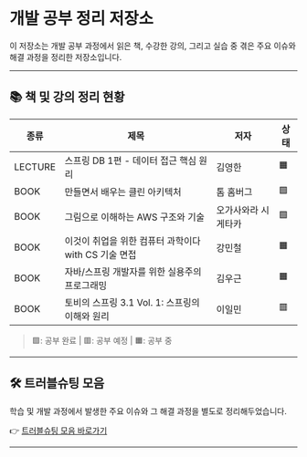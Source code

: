 # 개발 공부 정리 저장소

이 저장소는 개발 공부 과정에서 읽은 책, 수강한 강의, 그리고 실습 중 겪은 주요 이슈와 해결 과정을 정리한 저장소입니다.  

---

## 📚 책 및 강의 정리 현황

| 종류     | 제목                                                         | 저자                        | 상태   |
|----------|--------------------------------------------------------------|-----------------------------|--------|
| LECTURE  | 스프링 DB 1편 - 데이터 접근 핵심 원리                         | 김영한                      | 🟧     |
| BOOK     | 만들면서 배우는 클린 아키텍처                                 | 톰 홈버그                   | 🟩     |
| BOOK     | 그림으로 이해하는 AWS 구조와 기술                            | 오가사와라 시게타카         | 🟩     |
| BOOK     | 이것이 취업을 위한 컴퓨터 과학이다 with CS 기술 면접         | 강민철                      | 🟧     |
| BOOK     | 자바/스프링 개발자를 위한 실용주의 프로그래밍                  | 김우근                      | 🟧     |
| BOOK     | 토비의 스프링 3.1 Vol. 1: 스프링의 이해와 원리                  | 이일민                      | 🟥     |

> 🟩: 공부 완료 | 🟥: 공부 예정 | 🟧: 공부 중

---


## 🛠️ 트러블슈팅 모음

학습 및 개발 과정에서 발생한 주요 이슈와 그 해결 과정을 별도로 정리해두었습니다.  

👉 [트러블슈팅 모음 바로가기](./troubleshooting/README.md)

---
